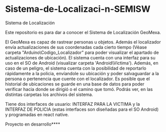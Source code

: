 # Sistema-de-Localizaci-n-SEMISW
Sistema de Localización

Este repositorio es para dar a conocer el Sistema de Localización GeoMexa.

El GeoMexa es capaz de rastrear personas u objetos. Además el localizador envía actualizaciones
de sus coordenadas cada cierto tiempo (Véase carpeta "Arduino\Codigo_Localizador" para poder visualizar el apartado de actualizaciones de ubicación).
El sistema cuenta con una interfaz para su uso en el SO de Android (visualizar carpeta 'Android\Victima').
Además, en caso de un peligro, el sistema cuenta con la posibilidad de reportarlo rápidamente a la policia, envíandole su ubicación y poder salvaguardar a la persona o pertenencia que cuente con el localizador.
Es posible que el historial de ubicaciones se guarde en una base de datos para poder verificar hacia donde se dirigió o el camino que tomó.
Podrás ver, en las distintas carpetas los archivos del sistema.


Tiene dos interfaces de usuario: INTERFAZ PARA LA VICTIMA y la INTERFAZ DE POLICIA (estas interfaces son diseñadas para el SO Android) y programadas en react native.

Proyecto en desarrollo****
